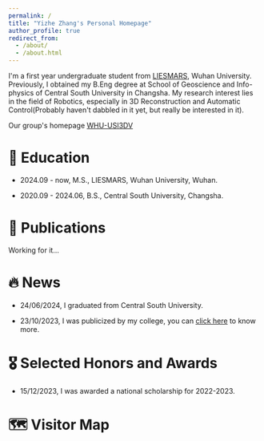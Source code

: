 ```yaml
---
permalink: /
title: "Yizhe Zhang's Personal Homepage"
author_profile: true
redirect_from: 
  - /about/
  - /about.html
---
```



I'm a first year undergraduate student from [LIESMARS](https://liesmars.whu.edu.cn/), Wuhan University. Previously, I obtained my B.Eng degree at School of Geoscience and Info-physics of Central South University in Changsha. My research interest lies in the field of Robotics, especially in 3D Reconstruction and Automatic Control(Probably haven't dabbled in it yet, but really be interested in it).

Our group's homepage [WHU-USI3DV](https://github.com/WHU-USI3DV)

📖 Education
======

- 2024.09 - now, M.S., LIESMARS, Wuhan University, Wuhan.

- 2020.09 - 2024.06, B.S., Central South University, Changsha.

📝 Publications
======

Working for it...

🔥 News
======

- 24/06/2024, I graduated from Central South University.
 
- 23/10/2023, I was publicized by my college, you can [click here](https://mp.weixin.qq.com/s/5-uR-y1dhPx0i8-yOfTN4Q) to know more.


🎖 Selected Honors and Awards
======
- 15/12/2023, I was awarded a national scholarship for 2022-2023.

🗺️ Visitor Map
======
<script type="text/javascript" src="//rf.revolvermaps.com/0/0/6.js?i=54e0ojatafc&amp;m=7&amp;c=e63100&amp;cr1=ffffff&amp;f=arial&amp;l=0&amp;bv=90&amp;lx=-420&amp;ly=420&amp;hi=20&amp;he=7&amp;hc=a8ddff&amp;rs=80" async="async"></script>
